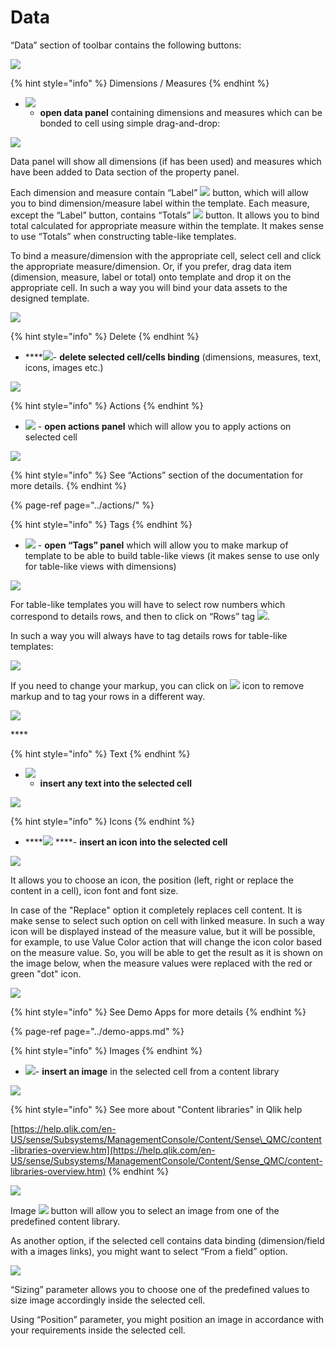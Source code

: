 # Data

“Data” section of toolbar contains the following buttons:

![](../.gitbook/assets/datapanel.png)

{% hint style="info" %}
Dimensions / Measures
{% endhint %}

* ![](../.gitbook/assets/image%20%2891%29.png)  - **open data panel** containing dimensions and measures which can be bonded to cell using simple drag-and-drop:

![](../.gitbook/assets/image%20%2892%29.png)

Data panel will show all dimensions \(if has been used\) and measures which have been added to Data section of the property panel.

Each dimension and measure contain “Label” ![](../.gitbook/assets/image%20%2870%29.png) button, which will allow you to bind dimension/measure label within the template. Each measure, except the “Label” button, contains “Totals”   ![](../.gitbook/assets/image%20%2848%29.png) button. It allows you to bind total calculated for appropriate measure within the template. It makes sense to use “Totals” when constructing table-like templates. 

To bind a measure/dimension with the appropriate cell, select cell and click the appropriate measure/dimension. Or, if you prefer, drag data item \(dimension, measure, label or total\) onto template and drop it on the appropriate cell. In such a way you will bind your data assets to the designed template.

![](../.gitbook/assets/2019-04-02_11-16-58.gif)



{% hint style="info" %}
Delete
{% endhint %}

*   ****![](../.gitbook/assets/image%20%2859%29.png)- **delete selected cell/cells binding** \(dimensions, measures, text, icons, images etc.\)

![](../.gitbook/assets/2019-04-02_11-21-12.gif)



{% hint style="info" %}
Actions
{% endhint %}

* ![](../.gitbook/assets/image%20%282%29.png) -   **open actions panel** which will allow you to apply actions on selected cell

![](../.gitbook/assets/image%20%2813%29.png)

{% hint style="info" %}
See “Actions” section of the documentation for more details.
{% endhint %}

{% page-ref page="../actions/" %}



{% hint style="info" %}
Tags
{% endhint %}

* ![](../.gitbook/assets/image%20%2852%29.png) -   **open “Tags” panel** which will allow you to make markup of template to be able to build table-like views \(it makes sense to use only for table-like views with dimensions\)

![](../.gitbook/assets/image%20%2861%29.png)

For table-like templates you will have to select row numbers which correspond to details rows, and then to click on “Rows” tag ![](../.gitbook/assets/image%20%2893%29.png).

In such a way you will always have to tag details rows for table-like templates:

![](../.gitbook/assets/2019-04-02_10-53-45.gif)

If you need to change your markup, you can click on ![](../.gitbook/assets/image%20%2819%29.png) icon to remove markup and to tag your rows in a different way.

![](../.gitbook/assets/image%20%2877%29.png)

\*\*\*\*

{% hint style="info" %}
Text
{% endhint %}

* ![](../.gitbook/assets/image%20%28140%29.png)   - **insert any text into the selected cell**

![](../.gitbook/assets/2019-04-02_11-08-04.gif)



{% hint style="info" %}
Icons
{% endhint %}

* \*\*\*\*![](../.gitbook/assets/image%20%2858%29.png) ****- **insert an icon into the selected cell**

![](../.gitbook/assets/2019-04-02_11-05-29.gif)

It allows you to choose an icon, the position \(left, right or replace the content in a cell\), icon font and font size. 

In case of the "Replace" option it completely replaces cell content. It is make sense to select such option on cell with linked measure. In such a way icon will be displayed instead of the measure value, but it will be possible, for example, to use Value Color action that will change the icon color based on the measure value. So, you will be able to get the result as it is shown on the image below, when the measure values were replaced with the red or green "dot" icon.

![](../.gitbook/assets/iconsreplacesvalues.png)

{% hint style="info" %}
See Demo Apps for more details
{% endhint %}

{% page-ref page="../demo-apps.md" %}



{% hint style="info" %}
Images
{% endhint %}

* ![](../.gitbook/assets/image%20%28133%29.png)- **insert an image** in the selected cell from a content library

![](../.gitbook/assets/data1.png)

{% hint style="info" %}
See more about "Content libraries" in Qlik help

[https://help.qlik.com/en-US/sense/Subsystems/ManagementConsole/Content/Sense\_QMC/content-libraries-overview.htm](https://help.qlik.com/en-US/sense/Subsystems/ManagementConsole/Content/Sense_QMC/content-libraries-overview.htm)
{% endhint %}

![](../.gitbook/assets/2019-04-02_11-31-16.gif)

Image ![](../.gitbook/assets/image%20%2878%29.png) button will allow you to select an image from one of the predefined content library.

As another option, if the selected cell contains data binding \(dimension/field with a images links\), you might want to select “From a field” option.

![](../.gitbook/assets/2019-04-02_11-38-31.gif)

“Sizing” parameter allows you to choose one of the predefined values to size image accordingly inside the selected cell.

 Using “Position” parameter, you might position an image in accordance with your requirements inside the selected cell.

